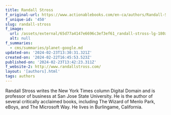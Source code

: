 ```yaml
---
title: Randall Stross
f_original-url: https://www.actionablebooks.com/en-ca/authors/Randall-Stross/
f_unique-id: '450'
slug: randall-stross
f_image:
  url: /assets/external/65d77a4147e6696c3ef3ef61_randall-stross-lg-180x220.jpeg
  alt: null
f_summaries:
  - cms/summaries/planet-google.md
updated-on: '2024-02-23T13:30:31.321Z'
created-on: '2024-02-22T16:45:53.523Z'
published-on: '2024-02-23T13:42:23.311Z'
f_website-2: http://www.randallstross.com/
layout: '[authors].html'
tags: authors
---
```


Randall Stross writes the New York Times column Digital Domain and is professor of business at San Jose State University. He is the author of several critically acclaimed books, including The Wizard of Menlo Park, eBoys, and The Microsoft Way. He lives in Burlingame, California.
